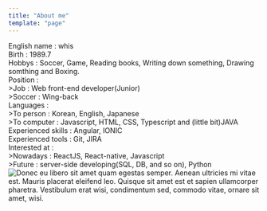 ```yaml
---
title: "About me"
template: "page"
---
```


English name : whis  
Birth : 1989.7  
Hobbys : Soccer, Game, Reading books, Writing down something, Drawing somthing and Boxing.  
Position :  
    >Job : Web front-end developer(Junior)  
    >Soccer : Wing-back  
Languages :  
    >To person : Korean, English, Japanese  
    >To computer : Javascript, HTML, CSS, Typescript and (little bit)JAVA  
Experienced skills : Angular, IONIC  
Experienced tools : Git, JIRA  
Interested at :  
    >Nowadays : ReactJS, React-native, Javascript  
    >Future : server-side developing(SQL, DB, and so on), Python  
![Donec eu libero sit amet quam egestas semper. Aenean ultricies mi vitae est. Mauris placerat eleifend leo. Quisque sit amet est et sapien ullamcorper pharetra. Vestibulum erat wisi, condimentum sed, commodo vitae, ornare sit amet, wisi.](/media/image-2.jpg)
